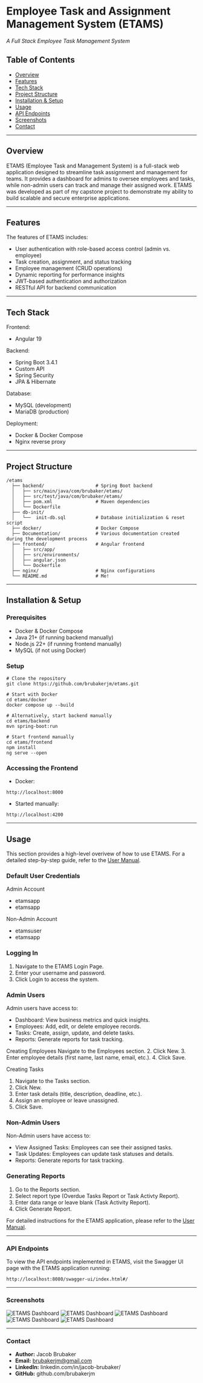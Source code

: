 # Employee Task and Assignment Management System (ETAMS)

_A Full Stack Employee Task Management System_

## Table of Contents
- [Overview](#overview)
- [Features](#features)
- [Tech Stack](#tech-stack)
- [Project Structure](#project-structure)
- [Installation & Setup](#installation--setup)
- [Usage](#usage)
- [API Endpoints](#api-endpoints)
- [Screenshots](#screenshots)
- [Contact](#contact)

---
## Overview

ETAMS (Employee Task and Management System) is a full-stack web application designed to streamline task assignment and management for teams. It provides a dashboard for admins to oversee employees and tasks, while non-admin users can track and manage their assigned work. ETAMS was developed as part of my capstone project to demonstrate my ability to build scalable and secure enterprise applications.

---

## Features

The features of ETAMS includes:

- User authentication with role-based access control (admin vs. employee)
- Task creation, assignment, and status tracking 
- Employee management (CRUD operations)
- Dynamic reporting for performance insights 
- JWT-based authentication and authorization 
- RESTful API for backend communication

---

## Tech Stack

Frontend:
- Angular 19

Backend:
- Spring Boot 3.4.1
- Custom API
- Spring Security
- JPA & Hibernate

Database:
- MySQL (development)
- MariaDB (production)

Deployment:
- Docker & Docker Compose
- Nginx reverse proxy

---

## Project Structure

```
/etams
  ├── backend/                   # Spring Boot backend
  │   ├── src/main/java/com/brubaker/etams/
  │   ├── src/test/java/com/brubaker/etams/
  │   ├── pom.xml                # Maven dependencies
  │   └── Dockerfile
  ├── db-init/
  │   └──  init-db.sql           # Database initialization & reset script
  ├── docker/                    # Docker Compose
  ├── Documentation/             # Various documentation created during the development process
  ├── frontend/                  # Angular frontend
  │   ├── src/app/
  │   ├── src/environments/
  │   ├── angular.json
  │   └── Dockerfile
  ├── nginx/                     # Nginx configurations
  └── README.md                  # Me!
```

---

## Installation & Setup

### Prerequisites
- Docker & Docker Compose
- Java 21+ (if running backend manually)
- Node.js 22+ (if running frontend manually)
- MySQL (if not using Docker)

### Setup
```shell
# Clone the repository
git clone https://github.com/brubakerjm/etams.git

# Start with Docker
cd etams/docker
docker compose up --build

# Alternatively, start backend manually
cd etams/backend
mvn spring-boot:run

# Start frontend manually
cd etams/frontend
npm install
ng serve --open
```

### Accessing the Frontend
- Docker:

`http://localhost:8000`

- Started manually:

`http://localhost:4200`

---

## Usage

This section provides a high-level overivew of how to use ETAMS. For a detailed step-by-step guide, refer to the [User Manual](Documentation/User%20Guide.pdf).

### Default User Credentials 
Admin Account
- etamsapp
- etamsapp

Non-Admin Account
- etamsuser
- etamsapp

### Logging In
1. Navigate to the ETAMS Login Page. 
2. Enter your username and password. 
3. Click Login to access the system.

### Admin Users
Admin users have access to:
- Dashboard: View business metrics and quick insights. 
- Employees: Add, edit, or delete employee records. 
- Tasks: Create, assign, update, and delete tasks. 
- Reports: Generate reports for task tracking.

Creating Employees 
Navigate to the Employees section. 
2. Click New. 
3. Enter employee details (first name, last name, email, etc.). 
4. Click Save.

Creating Tasks
1. Navigate to the Tasks section.
2. Click New. 
3. Enter task details (title, description, deadline, etc.). 
4. Assign an employee or leave unassigned. 
5. Click Save.

### Non-Admin Users
Non-Admin users have access to:
- View Assigned Tasks: Employees can see their assigned tasks.
- Task Updates: Employees can update task statuses and details.
- Reports: Generate reports for task tracking.

### Generating Reports
1. Go to the Reports section. 
2. Select report type (Overdue Tasks Report or Task Activty Report).
3. Enter data range or leave blank (Task Activity Report). 
4. Click Generate Report.

For detailed instructions for the ETAMS application, please refer to the [User Manual](Documentation/User%20Guide.pdf).

---

### API Endpoints

To view the API endpoints implemented in ETAMS, visit the Swagger UI page with the ETAMS application running:

`http://localhost:8080/swagger-ui/index.html#/`

---

### Screenshots

![ETAMS Dashboard](screenshots/login.png)
![ETAMS Dashboard](screenshots/dashboard.png)
![ETAMS Dashboard](screenshots/employees.png)
![ETAMS Dashboard](screenshots/tasks.png)
![ETAMS Dashboard](screenshots/reports.png)

---

### Contact

* **Author:** Jacob Brubaker
* **Email:** brubakerjm@gmail.com
* **LinkedIn:** linkedin.com/in/jacob-brubaker/
* **GitHub:** github.com/brubakerjm


